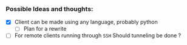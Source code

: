 ### Possible Ideas and thoughts:

- [x] Client can be made using any language, probably python
    - [ ] Plan for a rewrite
- [ ] For remote clients running through `SSH` Should tunneling be done ?